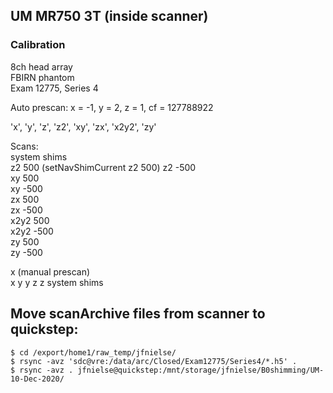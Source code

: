 

## UM MR750 3T (inside scanner)


### Calibration

8ch head array  
FBIRN phantom  
Exam 12775, Series 4

Auto prescan: x = -1, y = 2, z = 1, cf = 127788922

'x', 'y', 'z', 'z2', 'xy', 'zx', 'x2y2', 'zy'

Scans:  
system shims  
z2 500     (setNavShimCurrent z2 500)
z2 -500  
xy 500  
xy -500  
zx 500  
zx -500  
x2y2 500  
x2y2 -500  
zy 500  
zy -500  

x      (manual prescan)  
x 
y 
y 
z 
z 
system shims


## Move scanArchive files from scanner to quickstep:
```
$ cd /export/home1/raw_temp/jfnielse/
$ rsync -avz 'sdc@vre:/data/arc/Closed/Exam12775/Series4/*.h5' .
$ rsync -avz . jfnielse@quickstep:/mnt/storage/jfnielse/B0shimming/UM-10-Dec-2020/


